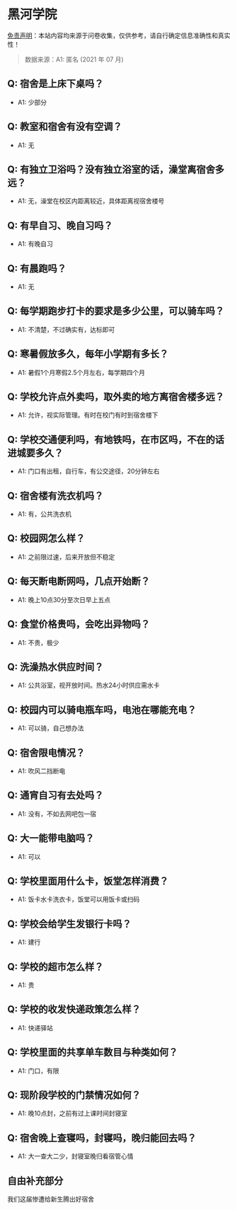 # 黑河学院

[免责声明](https://colleges.chat/#_3)：本站内容均来源于问卷收集，仅供参考，请自行确定信息准确性和真实性！

> 数据来源：A1: 匿名 (2021 年 07 月)

## Q: 宿舍是上床下桌吗？

- A1: 少部分

## Q: 教室和宿舍有没有空调？

- A1: 无

## Q: 有独立卫浴吗？没有独立浴室的话，澡堂离宿舍多远？

- A1: 无，澡堂在校区内距离较近，具体距离视宿舍楼号

## Q: 有早自习、晚自习吗？

- A1: 有晚自习

## Q: 有晨跑吗？

- A1: 无

## Q: 每学期跑步打卡的要求是多少公里，可以骑车吗？

- A1: 不清楚，不过确实有，达标即可

## Q: 寒暑假放多久，每年小学期有多长？

- A1: 暑假1个月寒假2.5个月左右，每学期四个月

## Q: 学校允许点外卖吗，取外卖的地方离宿舍楼多远？

- A1: 允许，视实际管理。有时在校门有时到宿舍楼下

## Q: 学校交通便利吗，有地铁吗，在市区吗，不在的话进城要多久？

- A1: 门口有出租，自行车，有公交途径，20分钟左右

## Q: 宿舍楼有洗衣机吗？

- A1: 有，公共洗衣机

## Q: 校园网怎么样？

- A1: 之前限过速，后来开放但不稳定

## Q: 每天断电断网吗，几点开始断？

- A1: 晚上10点30分至次日早上五点

## Q: 食堂价格贵吗，会吃出异物吗？

- A1: 不贵，极少

## Q: 洗澡热水供应时间？

- A1: 公共浴室，视开放时间。热水24小时供应需水卡

## Q: 校园内可以骑电瓶车吗，电池在哪能充电？

- A1: 可以骑，自己想办法

## Q: 宿舍限电情况？

- A1: 吹风二挡断电

## Q: 通宵自习有去处吗？

- A1: 没有，不如去网吧包一宿

## Q: 大一能带电脑吗？

- A1: 可以

## Q: 学校里面用什么卡，饭堂怎样消费？

- A1: 饭卡水卡洗衣卡，饭堂可以用饭卡或扫码

## Q: 学校会给学生发银行卡吗？

- A1: 建行

## Q: 学校的超市怎么样？

- A1: 贵

## Q: 学校的收发快递政策怎么样？

- A1: 快递驿站

## Q: 学校里面的共享单车数目与种类如何？

- A1: 门口，有限

## Q: 现阶段学校的门禁情况如何？

- A1: 晚10点封，之前有过上课时间封寝室

## Q: 宿舍晚上查寝吗，封寝吗，晚归能回去吗？

- A1: 大一查大二少，封寝室晚归看宿管心情

## 自由补充部分

我们这届惨遭给新生腾出好宿舍
